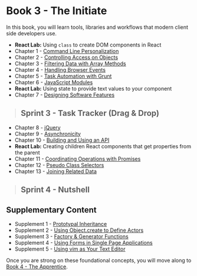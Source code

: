# Book 3 - The Initiate

In this book, you will learn tools, libraries and workflows that modern client side developers use.

* **React Lab:** Using `class` to create DOM components in React
* Chapter 1 - [Command Line Personalization](./chapters/CLI_PERSONALIZATION.md)
* Chapter 2 - [Controlling Access on Objects](./chapters/JS_OBJECT_CREATE.md)
* Chapter 3 - [Filtering Data with Array Methods](./chapters/JS_ARRAY_METHODS.md)
* Chapter 4 - [Handling Browser Events](./chapters/JS_EVENTS.md)
* Chapter 5 - [Task Automation with Grunt](./chapters/AUTOMATION_GRUNT.md)
* Chapter 6 - [JavaScript Modules](./chapters/JS_MODULES.md)
* **React Lab:** Using state to provide text values to your component
* Chapter 7 - [Designing Software Features](./chapters/DESIGN_FEATURES.md)

> ## Sprint 3 - Task Tracker (Drag & Drop)

* Chapter 8 - [jQuery](./chapters/JQUERY.md)
* Chapter 9 - [Asynchronicity](./chapters/ASYNC_XHR.md)
* Chapter 10 - [Building and Using an API](./chapters/JSON_SERVER_API.md)
* **React Lab:** Creating children React components that get properties from the parent
* Chapter 11 - [Coordinating Operations with Promises](./chapters/PROMISES.md)
* Chapter 12 - [Pseudo Class Selectors](./chapters/CSS_PSEUDOCLASSES.md)
* Chapter 13 - [Joining Related Data](./chapters/JS_JOINING_DATA.md)

> ## Sprint 4 - Nutshell

## Supplementary Content

* Supplement 1 - [Prototypal Inheritance](./chapters/PROTOTYPAL.md)
* Supplement 2 - [Using Object.create to Define Actors](./chapters/JS_ACTORS.md)
* Supplement 3 - [Factory & Generator Functions](./chapters/JS_FACTORY_FUNCTION.md)
* Supplement 4 - [Using Forms in Single Page Applications](./chapters/FORMS_SPA.md)
* Supplement 5 - [Using vim as Your Text Editor](./chapters/VIM.md)

Once you are strong on these foundational concepts, you will move along to [Book 4 - The Apprentice](../book-4-the-apprentice/README.md).
